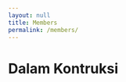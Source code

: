 ```yaml
---
layout: null
title: Members
permalink: /members/
---
```


<div class="centered">
  <h1>Dalam Kontruksi<br></h1>
</div>
